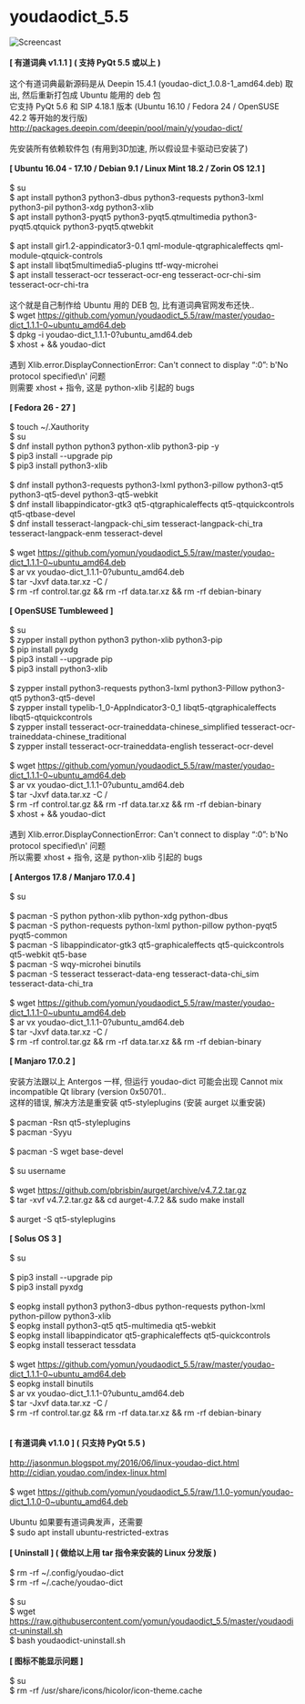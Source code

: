 # youdaodict_5.5
![Screencast](https://2.bp.blogspot.com/-a1ldr3X2U1s/WZAIrNamPxI/AAAAAAAAAjw/CGVeNEUzjWk2pK71C4PwuMIzRFwc9ROawCLcBGAs/s1600/youdao.png)
<br><br>
<b>[ 有道词典 v1.1.1 ] ( 支持 PyQt 5.5 或以上 )</b><br><br>
这个有道词典最新源码是从 Deepin 15.4.1 (youdao-dict_1.0.8-1_amd64.deb) 取出, 然后重新打包成 Ubuntu 能用的 deb 包<br>
它支持 PyQt 5.6 和 SIP 4.18.1 版本 (Ubuntu 16.10 / Fedora 24 / OpenSUSE 42.2 等开始的发行版)<br>
http://packages.deepin.com/deepin/pool/main/y/youdao-dict/<br>
<br>
先安装所有依赖软件包 (有用到3D加速, 所以假设显卡驱动已安装了)<br>
<br>
<b>[ Ubuntu 16.04 - 17.10 / Debian 9.1 / Linux Mint 18.2 / Zorin OS 12.1 ]</b><br>
<br>
$ su<br>
$ apt install python3 python3-dbus python3-requests python3-lxml python3-pil python3-xdg python3-xlib<br>
$ apt install python3-pyqt5 python3-pyqt5.qtmultimedia python3-pyqt5.qtquick python3-pyqt5.qtwebkit<br>
<br>
$ apt install gir1.2-appindicator3-0.1 qml-module-qtgraphicaleffects qml-module-qtquick-controls<br>
$ apt install libqt5multimedia5-plugins ttf-wqy-microhei<br>
$ apt install tesseract-ocr tesseract-ocr-eng tesseract-ocr-chi-sim tesseract-ocr-chi-tra<br>
<br>
这个就是自己制作给 Ubuntu 用的 DEB 包, 比有道词典官网发布还快..<br>
$ wget https://github.com/yomun/youdaodict_5.5/raw/master/youdao-dict_1.1.1-0~ubuntu_amd64.deb<br>
$ dpkg -i youdao-dict_1.1.1-0?ubuntu_amd64.deb<br>
$ xhost + && youdao-dict<br>
<br>
遇到 Xlib.error.DisplayConnectionError: Can't connect to display “:0”: b'No protocol specified\n' 问题<br>
则需要 xhost + 指令, 这是 python-xlib 引起的 bugs<br>
<br>
<b>[ Fedora 26 - 27 ]</b><br>
<br>
$ touch ~/.Xauthority<br>
$ su<br>
$ dnf install python python3 python-xlib python3-pip -y<br>
$ pip3 install --upgrade pip<br>
$ pip3 install python3-xlib<br>
<br>
$ dnf install python3-requests python3-lxml python3-pillow python3-qt5 python3-qt5-devel python3-qt5-webkit<br>
$ dnf install libappindicator-gtk3 qt5-qtgraphicaleffects qt5-qtquickcontrols qt5-qtbase-devel<br>
$ dnf install tesseract-langpack-chi_sim tesseract-langpack-chi_tra tesseract-langpack-enm tesseract-devel<br>
<br>
$ wget https://github.com/yomun/youdaodict_5.5/raw/master/youdao-dict_1.1.1-0~ubuntu_amd64.deb<br>
$ ar vx youdao-dict_1.1.1-0?ubuntu_amd64.deb<br>
$ tar -Jxvf data.tar.xz  -C /<br>
$ rm -rf control.tar.gz && rm -rf data.tar.xz && rm -rf debian-binary<br>
<br>
<b>[ OpenSUSE Tumbleweed ]</b><br>
<br>
$ su<br>
$ zypper install python python3 python-xlib python3-pip<br>
$ pip install pyxdg<br>
$ pip3 install --upgrade pip<br>
$ pip3 install python3-xlib<br>
<br>
$ zypper install python3-requests python3-lxml python3-Pillow python3-qt5 python3-qt5-devel<br>
$ zypper install typelib-1_0-AppIndicator3-0_1 libqt5-qtgraphicaleffects libqt5-qtquickcontrols<br>
$ zypper install tesseract-ocr-traineddata-chinese_simplified tesseract-ocr-traineddata-chinese_traditional<br>
$ zypper install tesseract-ocr-traineddata-english tesseract-ocr-devel<br>
<br>
$ wget https://github.com/yomun/youdaodict_5.5/raw/master/youdao-dict_1.1.1-0~ubuntu_amd64.deb<br>
$ ar vx youdao-dict_1.1.1-0?ubuntu_amd64.deb<br>
$ tar -Jxvf data.tar.xz  -C /<br>
$ rm -rf control.tar.gz && rm -rf data.tar.xz && rm -rf debian-binary<br>
$ xhost + && youdao-dict<br>
<br>
遇到 Xlib.error.DisplayConnectionError: Can't connect to display “:0”: b'No protocol specified\n' 问题<br>
所以需要 xhost + 指令, 这是 python-xlib 引起的 bugs<br>
<br>
<b>[ Antergos 17.8 / Manjaro 17.0.4 ]</b><br>
<br>
$ su<br>
<br>
$ pacman -S python python-xlib python-xdg python-dbus<br>
$ pacman -S python-requests python-lxml python-pillow python-pyqt5 pyqt5-common<br>
$ pacman -S libappindicator-gtk3 qt5-graphicaleffects qt5-quickcontrols qt5-webkit qt5-base<br>
$ pacman -S wqy-microhei binutils<br>
$ pacman -S tesseract tesseract-data-eng tesseract-data-chi_sim tesseract-data-chi_tra<br>
<br>
$ wget https://github.com/yomun/youdaodict_5.5/raw/master/youdao-dict_1.1.1-0~ubuntu_amd64.deb<br>
$ ar vx youdao-dict_1.1.1-0?ubuntu_amd64.deb<br>
$ tar -Jxvf data.tar.xz -C /<br>
$ rm -rf control.tar.gz && rm -rf data.tar.xz && rm -rf debian-binary<br>
<br>
<b>[ Manjaro 17.0.2 ]</b><br>
<br>
安装方法跟以上 Antergos 一样, 但运行 youdao-dict 可能会出现 Cannot mix incompatible Qt library (version 0x50701..<br>
这样的错误, 解决方法是重安装 qt5-styleplugins (安装 aurget 以重安装)<br>
<br>
$ pacman -Rsn qt5-styleplugins<br>
$ pacman -Syyu<br>
<br>
$ pacman -S wget base-devel<br>
<br>
$ su username<br>
<br>
$ wget https://github.com/pbrisbin/aurget/archive/v4.7.2.tar.gz<br>
$ tar -xvf v4.7.2.tar.gz && cd aurget-4.7.2 && sudo make install<br>
<br>
$ aurget -S qt5-styleplugins<br>
<br>
<b>[ Solus OS 3 ]</b><br>
<br>
$ su<br>
<br>
$ pip3 install --upgrade pip<br>
$ pip3 install pyxdg<br>
<br>
$ eopkg install python3 python3-dbus python-requests python-lxml python-pillow python3-xlib<br>
$ eopkg install python3-qt5 qt5-multimedia qt5-webkit<br>
$ eopkg install libappindicator qt5-graphicaleffects qt5-quickcontrols<br>
$ eopkg install tesseract tessdata<br>
<br>
$ wget https://github.com/yomun/youdaodict_5.5/raw/master/youdao-dict_1.1.1-0~ubuntu_amd64.deb<br>
$ eopkg install binutils<br>
$ ar vx youdao-dict_1.1.1-0?ubuntu_amd64.deb<br>
$ tar -Jxvf data.tar.xz -C /<br>
$ rm -rf control.tar.gz && rm -rf data.tar.xz && rm -rf debian-binary<br>
<br>
<br>
<b>[ 有道词典 v1.1.0 ] ( 只支持 PyQt 5.5 )</b><br>
<br>
http://jasonmun.blogspot.my/2016/06/linux-youdao-dict.html<br>
http://cidian.youdao.com/index-linux.html<br>
<br>
$ wget https://github.com/yomun/youdaodict_5.5/raw/1.1.0-yomun/youdao-dict_1.1.0-0~ubuntu_amd64.deb<br>
<br>
Ubuntu 如果要有道词典发声，还需要<br>
$ sudo apt install ubuntu-restricted-extras<br>
<br>
<b>[ Uninstall ] ( 做给以上用 tar 指令来安装的 Linux 分发版 )</b><br>
<br>
$ rm -rf ~/.config/youdao-dict<br>
$ rm -rf ~/.cache/youdao-dict<br>
<br>
$ su<br>
$ wget https://raw.githubusercontent.com/yomun/youdaodict_5.5/master/youdaodict-uninstall.sh<br>
$ bash youdaodict-uninstall.sh<br>
<br>
<b>[ 图标不能显示问题 ]</b><br>
<br>
$ su<br>
$ rm -rf /usr/share/icons/hicolor/icon-theme.cache<br>
